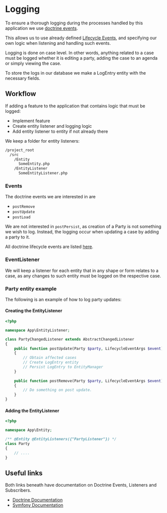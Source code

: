 # Logging

To ensure a thorough logging during the processes
handled by this application we use
[doctrine events](https://www.doctrine-project.org/projects/doctrine-orm/en/2.8/reference/events.html).

This allows us to use already defined
[Lifecycle Events](https://www.doctrine-project.org/projects/doctrine-orm/en/2.8/reference/events.html#lifecycle-events),
and specifying our own logic when listening and handling such events.

Logging is done on case level.
In other words, anything related to a case must be logged
whether it is editing a party,
adding the case to an agenda or simply viewing the case.

To store the logs in our database we make a LogEntry entity
with the necessary fields.

## Workflow

If adding a feature to the application that contains logic
that must be logged:

* Implement feature
* Create entity listener and logging logic
* Add entity listener to entity if not already there

We keep a folder for entity listeners:

```sh
/project_root
  /src
    /Entity
      SomeEntity.php
    /EntityListener
      SomeEntityListener.php
```

### Events

The doctrine events we are interested in are

* `postRemove`
* `postUpdate`
* `postLoad`

We are not interested in `postPersist`, as creation of a
Party is not something we wish to log. Instead, the logging
occur when updating a case by adding a party to it.

All doctrine lifecycle events are listed
[here](https://www.doctrine-project.org/projects/doctrine-orm/en/2.8/reference/events.html#lifecycle-events).

### EventListener

We will keep a listener for each entity that in any shape or form
relates to a case, as any changes to such entity must be logged
on the respective case.

### Party entity example

The following is an example of how to log party updates:

#### Creating the EntityListener

```php
<?php

namespace App\EntityListener;

class PartyChangedListener extends AbstractChangedListener
{
    public function postUpdate(Party $party, LifecycleEventArgs $event)
    {
        // Obtain affected cases
        // Create LogEntry entity
        // Persist LogEntry to EntityManager
    }
    
    public function postRemove(Party $party, LifecycleEventArgs $event)
    {
        // Do something on post update.
    }
}
```

#### Adding the EntityListener

```php
<?php

namespace App\Entity;

/** @Entity @EntityListeners({"PartyListener"}) */
class Party
{
    // ....
}
```

## Useful links

Both links beneath have documentation on
Doctrine Events, Listeners and Subscribers.

* [Doctrine Documentation](https://www.doctrine-project.org/projects/doctrine-orm/en/2.8/reference/events.html)
* [Symfony Documentation](https://symfony.com/doc/current/doctrine/events.html)
